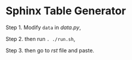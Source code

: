 # Sphinx Table Generator

Step 1. Modify ``data`` in *data.py*, 

Step 2. then run ``. ./run.sh``,

Step 3. then go to *rst* file and paste.
